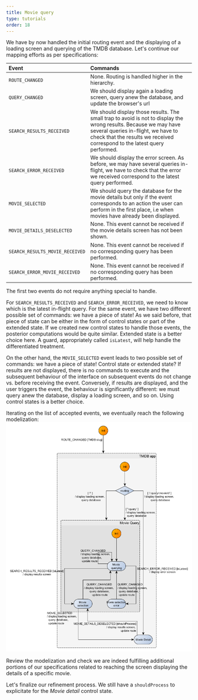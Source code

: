 ```yaml
---
title: Movie query
type: tutorials
order: 18
---
```


We have by now handled the initial routing event and the displaying of a loading screen and querying of the TMDB database. Let's continue our mapping efforts as per specifications:

|Event|Commands|
|:---|:---|
|`ROUTE_CHANGED`|None. Routing is handled higher in the hierarchy.|
|`QUERY_CHANGED`|We should display again a loading screen, query anew the database, and update the browser's url|
|`SEARCH_RESULTS_RECEIVED`|We should display those results. The small trap to avoid is not to display the wrong results. Because we may have several queries in-flight, we have to check that the results we received correspond to the latest query performed.|
|`SEARCH_ERROR_RECEIVED`|We should display the error screen. As before, we may have several queries in-flight, we have to check that the error we received correspond to the latest query performed.|
|`MOVIE_SELECTED`| We should query the database for the movie details but only if the event corresponds to an action the user can perform in the first place, i.e when movies have already been displayed.|
|`MOVIE_DETAILS_DESELECTED`|None. This event cannot be received if the movie details screen has not been shown.| 
|`SEARCH_RESULTS_MOVIE_RECEIVED`|None. This event cannot be received if no corresponding query has been performed.|
|`SEARCH_ERROR_MOVIE_RECEIVED`|None. This event cannot be received if no corresponding query has been performed.|

The first two events do not require anything special to handle. 

For `SEARCH_RESULTS_RECEIVED` and `SEARCH_ERROR_RECEIVED`, we need to know which is the latest in-flight query. For the same event, we have two different possible set of commands: we have a piece of state! As we said before, that piece of state can be either in the form of control states or part of the extended state. If we created new control states to handle those events, the posterior computations would be quite similar. Extended state is a better choice here. A guard, appropriately called `isLatest`, will help handle the differentiated treatment.

On the other hand, the `MOVIE_SELECTED` event leads to two possible set of commands: we have a piece of state! Control state or extended state? If results are not displayed, there is no commands to execute and the subsequent behaviour of the interface on subsequent events do not change vs. before receiving the event. Conversely, if results are displayed, and the user triggers the event, the behaviour is significantly different: we must query anew the database, display a loading screen, and so on. Using control states is a better choice.

Iterating on the list of accepted events, we eventually reach the following modelization:
![TMDB with routing](../../graphs/movie-search/TMDB%20routing%20and%20movie%20querying%20v2.png)

Review the modelization and check we are indeed fulfilling additional portions of our specifications related to reaching the screen displaying the details of a specific movie. 

Let's finalize our refinement process. We still have a `shouldProcess` to explicitate for the *Movie detail* control state.
